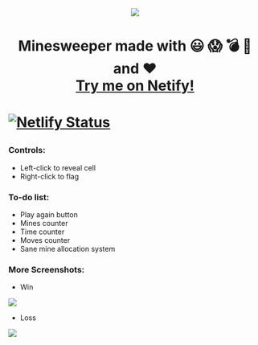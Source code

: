 <div align="center">
  <img src="https://github.com/michaelkolesidis/minesweeper-emoji/blob/main/minesweeper-emoji-screenshot.png" /><br>
  
</div>

<h1 align="center">Minesweeper made with 😃 😱 💣 🚩 and ❤️ <br><a href="https://minesweeper-emoji.netlify.app/">Try me on Netify!</a><h1>

[![Netlify Status](https://api.netlify.com/api/v1/badges/b318a02a-0a7e-483e-a046-547a1a3ac6ae/deploy-status)](https://app.netlify.com/sites/minesweeper-emoji/deploys)

### Controls:
* Left-click to reveal cell<br>
* Right-click to flag

### To-do list:
* Play again button<br>
* Mines counter<br>
* Time counter<br>
* Moves counter<br>
* Sane mine allocation system
  
### More Screenshots:

* Win
<img src="https://github.com/michaelkolesidis/minesweeper-emoji/blob/main/minesweeper-emoji-screenshot-won.png" />

* Loss
<img src="https://github.com/michaelkolesidis/minesweeper-emoji/blob/main/minesweeper-emoji-screenshot-lost.png" />


